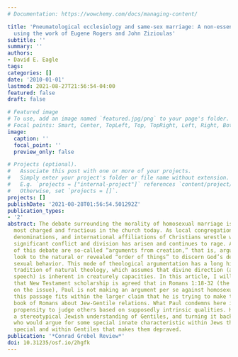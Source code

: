```yaml
---
# Documentation: https://wowchemy.com/docs/managing-content/

title: 'Pneumatological ecclesiology and same-sex marriage: A non-essentialist approach
  using the work of Eugene Rogers and John Zizioulas'
subtitle: ''
summary: ''
authors:
- David E. Eagle
tags:
categories: []
date: '2010-01-01'
lastmod: 2021-08-27T21:56:54-04:00
featured: false
draft: false

# Featured image
# To use, add an image named `featured.jpg/png` to your page's folder.
# Focal points: Smart, Center, TopLeft, Top, TopRight, Left, Right, BottomLeft, Bottom, BottomRight.
image:
  caption: ''
  focal_point: ''
  preview_only: false

# Projects (optional).
#   Associate this post with one or more of your projects.
#   Simply enter your project's folder or file name without extension.
#   E.g. `projects = ["internal-project"]` references `content/project/deep-learning/index.md`.
#   Otherwise, set `projects = []`.
projects: []
publishDate: '2021-08-28T01:56:54.501292Z'
publication_types:
- '2'
abstract: The debate surrounding the morality of homosexual marriage is one of the
  most charged and fractious in the church today. As local congregations, national
  denominations, and international affiliations of Christians wrestle with this issue,
  significant conflict and division has arisen and continues to rage. At the center
  of this debate are so-called “arguments from creation,” that is, arguments that
  look to the natural or revealed “order of things” to discern God’s design for appropriate
  sexual behavior. This mode of theological argumentation has a long history in the
  tradition of natural theology, which assumes that divine direction (and even divine
  speech) is inherent in creaturely capacities. In this article, I will demonstrate
  that New Testament scholarship is agreed that in Romans 1:18-32 (the key NT text
  on the issue), Paul is not making an argument per se against homosexuality. Instead,
  this passage fits within the larger claim that he is trying to make throughout the
  book of Romans about Jew-Gentile relations. What Paul condemns here is the human
  propensity to judge others based on supposedly intrinsic qualities. He is using
  a stereotypical Jewish understanding of Gentiles, and turning it back against those
  who would argue for some special innate characteristic within Jews that makes them
  special and within Gentiles that makes them depraved.
publication: '*Conrad Grebel Review*'
doi: 10.31235/osf.io/2hgfk
---
```

